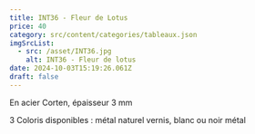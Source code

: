 ```yaml
---
title: INT36 - Fleur de Lotus
price: 40
category: src/content/categories/tableaux.json
imgSrcList:
  - src: /asset/INT36.jpg
    alt: INT36 - Fleur de lotus
date: 2024-10-03T15:19:26.061Z
draft: false
---
```


En acier Corten, épaisseur 3 mm

3 Coloris disponibles : métal naturel vernis, blanc ou noir métal

